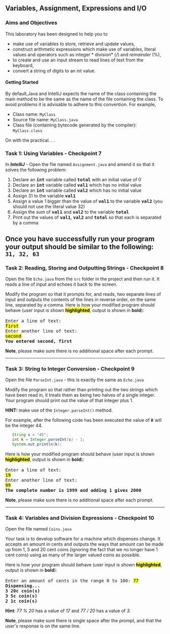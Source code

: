 ## Variables, Assignment, Expressions and I/O

### Aims and Objectives

This laboratory has been designed to help you to

- make use of variables to store, retrieve and update values,
- construct arithmetic expressions which make use of variables, literal values and operators such as integer *
  division* (/) and *remainder* (%),
- to create and use an input stream to read lines of text from the keyboard,
- convert a string of digits to an int value.

#### Getting Started

By default,Java and IntelliJ expects the name of the class containing the main method to be the same as the name of the
file containing the class. To avoid problems it is advisable to adhere to this convention. For example,

- Class name: `MyClass`
- Source file name: `MyClass.java`
- Class file (containing bytecode generated by the compiler): `MyClass.class`

On with the practical. . .

### Task 1: Using Variables - Checkpoint 7

In __*IntelliJ*__ - Open the file named `Assignment.java` and amend it so that it solves the following problem:

1. Declare an <tt><b>int</b></tt> variable called <tt><b>total</b></tt> with an initial value of 0
2. Declare an <tt><b>int</b></tt> variable called <tt><b>val1</b></tt> which has no initial value
3. Declare an <tt><b>int</b></tt> variable called <tt><b>val2</b></tt> which has no initial value
4. Assign 31 to the variable <tt><b>val1</b></tt>
5. Assign a value 1 bigger than the value of <tt><b>val1</b></tt> to the variable <tt><b>val2</b></tt> (you should not
   use the literal value 32)
6. Assign the sum of <tt><b>val1</b></tt> and <tt><b>val2</b></tt> to the variable <tt><b>total</b></tt>
7. Print out the values of <tt><b>val1</b></tt>, <tt><b>val2</b></tt> and <tt><b>total</b></tt> so that each is
   separated by a comma

Once you have successfully run your program your output should be similar to the following:  
```31, 32, 63```
---

### Task 2: Reading, Storing and Outputting Strings - Checkpoint 8

Open the file `Echo.java` from the `src` folder in the project and then run it. It reads a line
of input and echoes it back to the screen.

Modify the program so that it prompts for, and reads, two separate lines of input and outputs the contents of the lines
in reverse order, on the same line, separated by a comma. Here is how your modified program should behave (user input is
shown **<mark>highlighted</mark>**, output is shown in **bold**):    <br><br>
<tt>
Enter a line of text:  
<mark>first</mark>  
Enter another line of text:  
<mark>second</mark>  
**You entered second, first**
</tt>

**Note**, please make sure there is no additional space after each prompt.

---

### Task 3: String to Integer Conversion - Checkpoint 9

Open the file `ParseInt.java` - this is exactly the same as `Echo.java`

Modify the program so that rather than printing out the two strings which have been read in, it treats them as being two
halves of a single integer. Your program should print out the value of that integer plus 1.

**HINT:** make use of the `Integer.parseInt()` method.

For example, after the following code has been executed the value of <tt><b><i>k</i></b></tt> will be the integer 44.

```java
   String s = "45";
   int k = Integer.parseInt(s) - 1;
   System.out.println(k);
```

Here is how your modified program should behave (user input is shown **<mark>highlighted</mark>**, output is shown
in **bold**):  <br><br>
<tt>
Enter a line of text:  
<mark>19</mark>  
Enter another line of text:  
<mark>99</mark>  
**The complete number is 1999 and adding 1 gives 2000**
</tt>

**Note**, please make sure there is no additional space after each prompt.

---

### Task 4: Variables and Division Expressions - Checkpoint 10

Open the file named `Coins.java`

Your task is to develop software for a machine which dispenses change. It accepts an amount in cents and outputs the
ways that amount can be made up from 1, 5 and 20 cent coins (ignoring the fact that we no longer have 1 cent coins)
using as many of the larger valued coins as possible.

Here is how your program should behave (user input is shown **<mark>highlighted</mark>**, output is shown
in **bold**):  <br><br>
<tt>Enter an amount of cents in the range 0 to 100: <mark>77</mark></tt>  
**<tt>
Dispensing...  
3 20c coin(s)  
3 5c coin(s)  
2 1c coin(s)</tt>**

**Hint**: <var>77 % 20</var> has a value of <var>17</var> and <var>77 / 20</var> has a value of <var>3</var>.

**Note**, please make sure there is single space after the prompt, and that the user's response is on the same line.